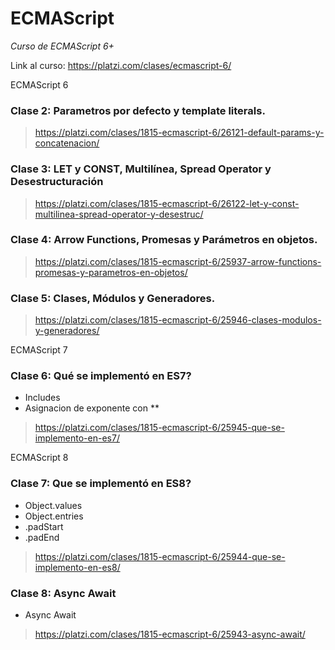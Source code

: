 # ECMAScript
_Curso de ECMAScript 6+_

Link al curso: <https://platzi.com/clases/ecmascript-6/>

ECMAScript 6

### Clase 2: Parametros por defecto y template literals.

> <https://platzi.com/clases/1815-ecmascript-6/26121-default-params-y-concatenacion/>

### Clase 3: LET y CONST, Multilínea, Spread Operator y Desestructuración

> <https://platzi.com/clases/1815-ecmascript-6/26122-let-y-const-multilinea-spread-operator-y-desestruc/>

### Clase 4: Arrow Functions, Promesas y Parámetros en objetos.

> <https://platzi.com/clases/1815-ecmascript-6/25937-arrow-functions-promesas-y-parametros-en-objetos/>

### Clase 5: Clases, Módulos y Generadores.

> <https://platzi.com/clases/1815-ecmascript-6/25946-clases-modulos-y-generadores/>

ECMAScript 7

### Clase 6: Qué se implementó en ES7?

- Includes
- Asignacion de exponente con **

> <https://platzi.com/clases/1815-ecmascript-6/25945-que-se-implemento-en-es7/>

ECMAScript 8

### Clase 7: Que se implementó en ES8?

- Object.values
- Object.entries
- .padStart
- .padEnd

> <https://platzi.com/clases/1815-ecmascript-6/25944-que-se-implemento-en-es8/>

### Clase 8: Async Await

- Async Await

> <https://platzi.com/clases/1815-ecmascript-6/25943-async-await/>

